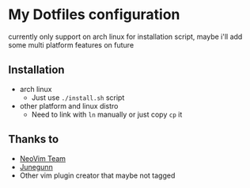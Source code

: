 # My Dotfiles configuration
currently only support on arch linux for installation script, maybe i'll add some multi platform features on future

## Installation
- arch linux
    - Just use `./install.sh` script
- other platform and linux distro
    - Need to link with `ln` manually or just copy `cp` it

## Thanks to
- [NeoVim Team](https://github.com/neovim/neovim)
- [Junegunn](https://github.com/junegunn)
- Other vim plugin creator that maybe not tagged
